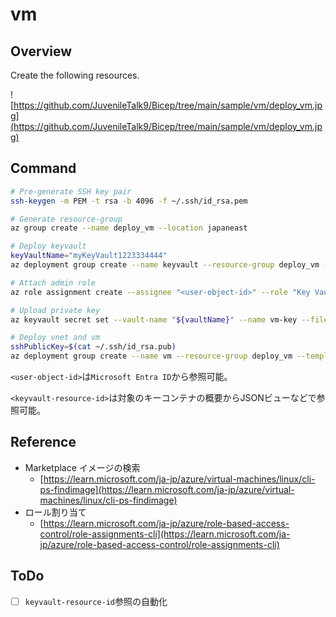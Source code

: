 # vm

## Overview

Create the following resources.

![https://github.com/JuvenileTalk9/Bicep/tree/main/sample/vm/deploy_vm.jpg](https://github.com/JuvenileTalk9/Bicep/tree/main/sample/vm/deploy_vm.jpg)

## Command

```bash
# Pre-generate SSH key pair
ssh-keygen -m PEM -t rsa -b 4096 -f ~/.ssh/id_rsa.pem

# Generate resource-group
az group create --name deploy_vm --location japaneast

# Deploy keyvault
keyVaultName="myKeyVault1223334444"
az deployment group create --name keyvault --resource-group deploy_vm --template-file keyvault.bicep --parameters keyVaultName="${keyVaultName}"

# Attach admin role
az role assignment create --assignee "<user-object-id>" --role "Key Vault Administrator" --scope "<keyvault-resource-id>"

# Upload private key
az keyvault secret set --vault-name "${vaultName}" --name vm-key --file ~/.ssh/id_rsa.pem

# Deploy vnet and vm
sshPublicKey=$(cat ~/.ssh/id_rsa.pub)
az deployment group create --name vm --resource-group deploy_vm --template-file vm.bicep --parameters sshPublicKey="${sshPublicKey}"
```

`<user-object-id>`は`Microsoft Entra ID`から参照可能。

`<keyvault-resource-id>`は対象のキーコンテナの概要からJSONビューなどで参照可能。

## Reference

- Marketplace イメージの検索
    - [https://learn.microsoft.com/ja-jp/azure/virtual-machines/linux/cli-ps-findimage](https://learn.microsoft.com/ja-jp/azure/virtual-machines/linux/cli-ps-findimage)
- ロール割り当て
    - [https://learn.microsoft.com/ja-jp/azure/role-based-access-control/role-assignments-cli](https://learn.microsoft.com/ja-jp/azure/role-based-access-control/role-assignments-cli)

## ToDo

- [ ] `keyvault-resource-id`参照の自動化
